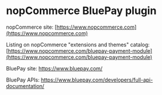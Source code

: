 ﻿nopCommerce BluePay plugin
===========

nopCommerce site: [https://www.nopcommerce.com](https://www.nopcommerce.com)

Listing on nopCommerce "extensions and themes" catalog: [https://www.nopcommerce.com/bluepay-payment-module](https://www.nopcommerce.com/bluepay-payment-module)

BluePay site: https://www.bluepay.com/

BluePay APIs: https://www.bluepay.com/developers/full-api-documentation/

